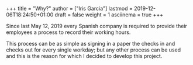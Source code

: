 +++
title = "Why?"
author = ["Iris Garcia"]
lastmod = 2019-12-06T18:24:50+01:00
draft = false
weight = 1
asciinema = true
+++

Since last May 12, 2019 every Spanish company is required to provide
their employees a process to record their working hours.

This process can be as simple as signing in a paper the checks in and
checks out for every single workday; but any other process can be used
and this is the reason for which I decided to develop this project.
